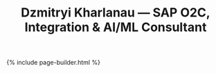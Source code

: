 ﻿---
layout: default
title: "Dzmitryi Kharlanau — SAP O2C, Integration & AI/ML Consultant"
description: "SAP consulting with clarity, clean-core S/4HANA, and open, event-driven integrations. Order-to-Cash stabilisation, AMS transformation, AI/ML sidecar services."
permalink: /
sections:
  - hero
  - services
  - result-snippets
  - credentials
  - llm-profiles
 
---

{% include page-builder.html %}
